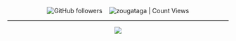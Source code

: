 <div align="center">
  
<img alt="GitHub followers" src="https://img.shields.io/github/followers/zougataga?style=social"> &nbsp;&nbsp; <img alt="zougataga | Count Views" src="https://enemo786q3svfle.m.pipedream.net" />  
     <hr/>
   <img src="https://i.pinimg.com/originals/4d/39/47/4d39476c3627185a382d08fc56afb636.gif" autplay>

</div>

